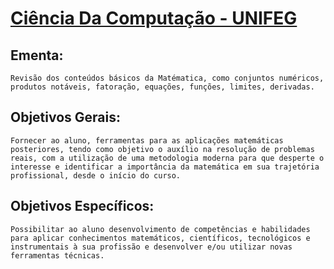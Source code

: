 # [Ciência Da Computação - UNIFEG](https://www.unifeg.edu.br/webacademico/site/descricaocurso.jsp?Ciencia-da-Computacao&codigocurso=101)

## Ementa:
    Revisão dos conteúdos básicos da Matématica, como conjuntos numéricos, produtos notáveis, fatoração, equações, funções, limites, derivadas.
 
## Objetivos Gerais:
    Fornecer ao aluno, ferramentas para as aplicações matemáticas posteriores, tendo como objetivo o auxílio na resolução de problemas reais, com a utilização de uma metodologia moderna para que desperte o interesse e identificar a importância da matemática em sua trajetória profissional, desde o início do curso.
 
## Objetivos Específicos:
    Possibilitar ao aluno desenvolvimento de competências e habilidades para aplicar conhecimentos matemáticos, científicos, tecnológicos e instrumentais à sua profissão e desenvolver e/ou utilizar novas ferramentas técnicas.
